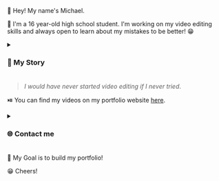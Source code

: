 👋 Hey! My name's Michael.

👦 I'm a 16 year-old high school student. I'm working on my video editing skills and always open to learn about my mistakes to be better! 😁
<details>

<summary><h3>📎 My Story<h3></summary>
📸 I started video editing when I was 14 years-old in middle school (during covid). My first software was [Kdenlive](https://kdenlive.org) and I used it to build my old Minecraft Youtube channel which you can find [here](https://www.youtube.com/@imqrtin1).

🎬 I now use **Adobe Premiere Pro** which has been great and much more simpler. Most of my previous works have been deleted since I was young not knowing what a portfolio was. However...

</details>

> _I would have never started video editing if I never tried_.


⏯️ You can find my videos on my portfolio website [here](https://mxhal.github.io).

<details>

<summary><h3>🌐 Contact me<h3></summary>
📫 Email: imqrtinvu@gmail.com
  
💬 Discord: mxhal (id: 290311032138891266)
</details>

🎯 My Goal is to build my portfolio!

😁 Cheers!
<!--
**mxhal/mxhal** is a ✨ _special_ ✨ repository because its `README.md` (this file) appears on your GitHub profile.

Here are some ideas to get you started:

- 🔭 I’m currently working on ...
- 🌱 I’m currently learning ...
- 👯 I’m looking to collaborate on ...
- 🤔 I’m looking for help with ...
- 💬 Ask me about ...
- 📫 How to reach me: ...
- 😄 Pronouns: ...
- ⚡ Fun fact: ...
--> 

